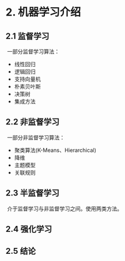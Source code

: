 # 2. 机器学习介绍

## 2.1 监督学习

​	一部分监督学习算法：

* 线性回归
* 逻辑回归
* 支持向量机
* 朴素贝叶斯
* 决策树
* 集成方法



## 2.2 非监督学习

​	一部分非监督学习算法：

* 聚类算法(K-Means、Hierarchical)
* 降维
* 主题模型
* 关联规则



## 2.3 半监督学习

​	介于监督学习与非监督学习之间。使用两类方法。

## 2.4 强化学习



## 2.5 结论